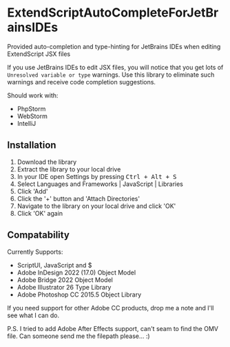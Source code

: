 # ExtendScriptAutoCompleteForJetBrainsIDEs

Provided auto-completion and type-hinting for JetBrains IDEs when editing ExtendScript JSX files

If you use JetBrains IDEs to edit JSX files, you will notice that you get lots of ```Unresolved variable or type```
warnings. Use this library to eliminate such warnings and receive code completion suggestions.

Should work with:  
- PhpStorm
- WebStorm
- IntelliJ


## Installation

1) Download the library
2) Extract the library to your local drive
3) In your IDE open Settings by pressing <kbd> Ctrl + Alt + S</kbd>
4) Select Languages and Frameworks | JavaScript | Libraries
5) Click 'Add'
6) Click the '+' button and 'Attach Directories'
7) Navigate to the library on your local drive and click 'OK'
9) Click 'OK' again

## Compatability

Currently Supports:
- ScriptUI, JavaScript and $
- Adobe InDesign 2022 (17.0) Object Model
- Adobe Bridge 2022 Object Model
- Adobe Illustrator 26 Type Library
- Adobe Photoshop CC 2015.5 Object Library

If you need support for other Adobe CC products, drop me a note and I'll see what I can do.

P.S. I tried to add Adobe After Effects support, can't seam to find the OMV file. Can someone send me the filepath please... :)

